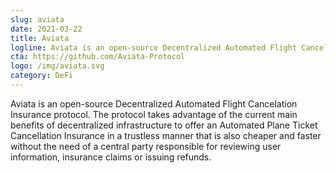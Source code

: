 ```yaml
---
slug: aviata
date: 2021-03-22
title: Aviata
logline: Aviata is an open-source Decentralized Automated Flight Cancellation Insurance protocol.
cta: https://github.com/Aviata-Protocol
logo: /img/aviata.svg
category: DeFi
---
```


Aviata is an open-source Decentralized Automated Flight Cancelation Insurance protocol. The protocol takes advantage of the current main benefits of decentralized infrastructure to offer an Automated Plane Ticket Cancellation Insurance in a trustless manner that is also cheaper and faster without the need of a central party responsible for reviewing user information, insurance claims or issuing refunds.
